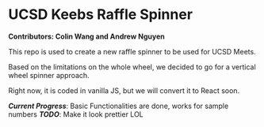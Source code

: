 # UCSD Keebs Raffle Spinner
**Contributors: Colin Wang and Andrew Nguyen**

This repo is used to create a new raffle spinner to be used for UCSD Meets.

Based on the limitations on the whole wheel, we decided to go for a vertical wheel spinner approach.

Right now, it is coded in vanilla JS, but we will convert it to React soon.

***Current Progress***: Basic Functionalities are done, works for sample numbers
***TODO***: Make it look prettier LOL
